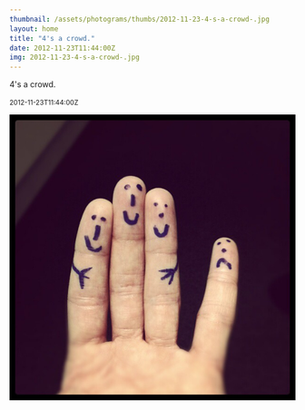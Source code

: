 ```yaml
---
thumbnail: /assets/photograms/thumbs/2012-11-23-4-s-a-crowd-.jpg
layout: home
title: "4's a crowd."
date: 2012-11-23T11:44:00Z
img: 2012-11-23-4-s-a-crowd-.jpg
---
```


4's a crowd.

<small>2012-11-23T11:44:00Z</small>

![4's a crowd.](/assets/photograms/original/2012-11-23-4-s-a-crowd-.jpg)
